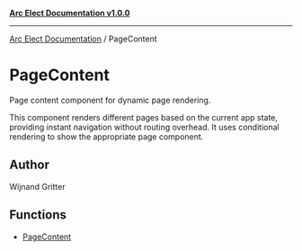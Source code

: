 [**Arc Elect Documentation v1.0.0**](../README.md)

---

[Arc Elect Documentation](../modules.md) / PageContent

# PageContent

Page content component for dynamic page rendering.

This component renders different pages based on the current app state,
providing instant navigation without routing overhead. It uses
conditional rendering to show the appropriate page component.

## Author

Wijnand Gritter

## Functions

- [PageContent](functions/PageContent.md)
